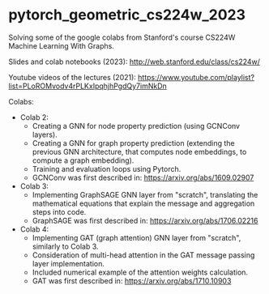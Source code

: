# pytorch_geometric_cs224w_2023
Solving some of the google colabs from Stanford's course CS224W Machine Learning With Graphs.

Slides and colab notebooks (2023): http://web.stanford.edu/class/cs224w/

Youtube videos of the lectures (2021): https://www.youtube.com/playlist?list=PLoROMvodv4rPLKxIpqhjhPgdQy7imNkDn

Colabs:
- Colab 2: 
  - Creating a GNN for node property prediction (using GCNConv layers).
  - Creating a GNN for graph property prediction (extending the previous GNN architecture, that computes node embeddings, to compute a graph embedding).
  - Training and evaluation loops using Pytorch.
  - GCNConv was first described in: https://arxiv.org/abs/1609.02907
- Colab 3:
  - Implementing GraphSAGE GNN layer from "scratch", translating the mathematical equations that explain the message and aggregation steps into code.
  - GraphSAGE was first described in: https://arxiv.org/abs/1706.02216
- Colab 4:
  - Implementing GAT (graph attention) GNN layer from "scratch", similarly to Colab 3.
  - Consideration of multi-head attention in the GAT message passing layer implementation.
  - Included numerical example of the attention weights calculation.
  - GAT was first described in: https://arxiv.org/abs/1710.10903
